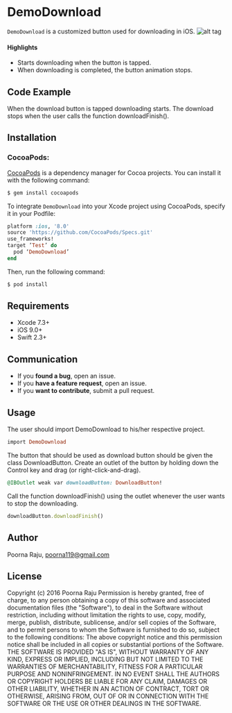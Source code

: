 # DemoDownload

`DemoDownload` is a customized button used for downloading in iOS.
![alt tag](https://uimovement.com/media/resource_image/image_2648.gif)

#### Highlights

- Starts downloading when the button is tapped.
- When downloading is completed, the button animation stops.

## Code Example

When the download button is tapped downloading starts. The download stops when the user calls the function downloadFinish().

## Installation

### CocoaPods: 

[CocoaPods](http://cocoapods.org) is a dependency manager for Cocoa projects. You can install it with the following command:

```bash
$ gem install cocoapods
```
To integrate `DemoDownload` into your Xcode project using CocoaPods, specify it in your Podfile:
```ruby
platform :ios, '8.0'
source 'https://github.com/CocoaPods/Specs.git'
use_frameworks!
target ’Test’ do
  pod ‘DemoDownload’
end
```
Then, run the following command:
```bash
$ pod install
```

## Requirements

- Xcode 7.3+
- iOS 9.0+
- Swift 2.3+

## Communication

- If you **found a bug**, open an issue.
- If you **have a feature request**, open an issue.
- If you **want to contribute**, submit a pull request.

## Usage

The user should import DemoDownload to his/her respective project.
```ruby
import DemoDownload
```
The button that should be used as download button should be given the class DownloadButton. Create an outlet of the button by holding down the Control key and drag (or right-click-and-drag).
```ruby
@IBOutlet weak var downloadButton: DownloadButton!
``` 
Call the function downloadFinish() using the outlet whenever the user wants to stop the downloading.
```ruby
downloadButton.downloadFinish()
```   

## Author
Poorna Raju, poorna119@gmail.com

## License

Copyright (c) 2016 Poorna Raju
Permission is hereby granted, free of charge, to any person obtaining a copy of this software and associated documentation files (the "Software"), to deal in the Software without restriction, including without limitation the rights to use, copy, modify, merge, publish, distribute, sublicense, and/or sell copies of the Software, and to permit persons to whom the Software is furnished to do so, subject to the following conditions:
The above copyright notice and this permission notice shall be included in all copies or substantial portions of the Software.
THE SOFTWARE IS PROVIDED "AS IS", WITHOUT WARRANTY OF ANY KIND, EXPRESS OR IMPLIED, INCLUDING BUT NOT LIMITED TO THE WARRANTIES OF MERCHANTABILITY, FITNESS FOR A PARTICULAR PURPOSE AND NONINFRINGEMENT. IN NO EVENT SHALL THE AUTHORS OR COPYRIGHT HOLDERS BE LIABLE FOR ANY CLAIM, DAMAGES OR OTHER LIABILITY, WHETHER IN AN ACTION OF CONTRACT, TORT OR OTHERWISE, ARISING FROM, OUT OF OR IN CONNECTION WITH THE SOFTWARE OR THE USE OR OTHER DEALINGS IN THE SOFTWARE.

